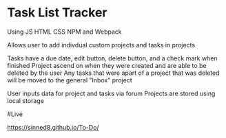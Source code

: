 # Task List Tracker


Using JS HTML CSS NPM and Webpack


Allows user to add indivdual custom projects and tasks in projects


Tasks have a due date, edit button, delete button, and a check mark when finished
Project ascend on when they were created and are able to be deleted by the user
Any tasks that were apart of a project that was deleted will be moved to the general "Inbox" project



User inputs data for project and tasks via forum
Projects are stored using local storage



#Live


https://sinned8.github.io/To-Do/
